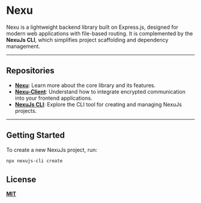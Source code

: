 # Nexu

Nexu is a lightweight backend library built on Express.js, designed for modern web applications with file-based routing. It is complemented by the **NexuJs CLI**, which simplifies project scaffolding and dependency management.

---

## Repositories

- **[Nexu](./package/server/README.md)**: Learn more about the core library and its features.
- **[Nexu-Client](./package/client/README.md)**: Understand how to integrate encrypted communication into your frontend applications.
- **[NexuJs CLI](./cli/README.md)**: Explore the CLI tool for creating and managing NexuJs projects.

---

## Getting Started

To create a new NexuJs project, run:

```bash
npx nexujs-cli create
```

## License

**[MIT](./LICENSE)**
